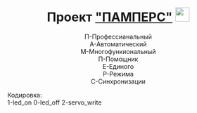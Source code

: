 <h1 align="center">Проект <a href="" target="_blank">"ПАМПЕРС"</a> 
<img src="https://github.com/blackcater/blackcater/raw/main/images/Hi.gif" height="32"/></h1>
<p align="center">
П-Профессианальный<br>
А-Автоматический<br>
М-Многофункиональный<br>
П-Помощник<br>
Е-Единого<br>
Р-Режима<br>
С-Синхронизации<br>
</p>
</p>
Кодировка:<br>
1-led_on
0-led_off
2-servo_write
</p>
</body>